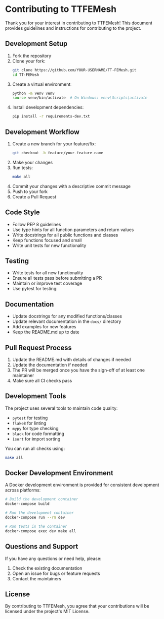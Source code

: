 # Contributing to TTFEMesh

Thank you for your interest in contributing to TTFEMesh! This document provides guidelines and instructions for contributing to the project.

## Development Setup

1. Fork the repository
2. Clone your fork:
   ```bash
   git clone https://github.com/YOUR-USERNAME/TT-FEMesh.git
   cd TT-FEMesh
   ```
3. Create a virtual environment:
   ```bash
   python -m venv venv
   source venv/bin/activate  # On Windows: venv\Scripts\activate
   ```
4. Install development dependencies:
   ```bash
   pip install -r requirements-dev.txt
   ```

## Development Workflow

1. Create a new branch for your feature/fix:
   ```bash
   git checkout -b feature/your-feature-name
   ```
2. Make your changes
3. Run tests:
   ```bash
   make all
   ```
4. Commit your changes with a descriptive commit message
5. Push to your fork
6. Create a Pull Request

## Code Style

- Follow PEP 8 guidelines
- Use type hints for all function parameters and return values
- Write docstrings for all public functions and classes
- Keep functions focused and small
- Write unit tests for new functionality

## Testing

- Write tests for all new functionality
- Ensure all tests pass before submitting a PR
- Maintain or improve test coverage
- Use pytest for testing

## Documentation

- Update docstrings for any modified functions/classes
- Update relevant documentation in the `docs/` directory
- Add examples for new features
- Keep the README.md up to date

## Pull Request Process

1. Update the README.md with details of changes if needed
2. Update the documentation if needed
3. The PR will be merged once you have the sign-off of at least one maintainer
4. Make sure all CI checks pass

## Development Tools

The project uses several tools to maintain code quality:

- `pytest` for testing
- `flake8` for linting
- `mypy` for type checking
- `black` for code formatting
- `isort` for import sorting

You can run all checks using:
```bash
make all
```

## Docker Development Environment

A Docker development environment is provided for consistent development across platforms:

```bash
# Build the development container
docker-compose build

# Run the development container
docker-compose run --rm dev

# Run tests in the container
docker-compose exec dev make all
```

## Questions and Support

If you have any questions or need help, please:
1. Check the existing documentation
2. Open an issue for bugs or feature requests
3. Contact the maintainers

## License

By contributing to TTFEMesh, you agree that your contributions will be licensed under the project's MIT License. 
